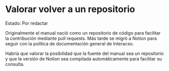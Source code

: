 # Valorar volver a un repositorio

Estado: Por redactar

Originalmente el manual nació como un repositorio de código para facilitar la contribución mediante pull requests. Más tarde se migró a Notion para seguir con la política de documentación general de Interacso.

Habría que valorar la posibilidad que la fuente del manual sea un repositorio y que la versión de Notion sea compilada automáticamente para facilitar su consulta.
